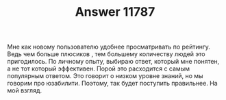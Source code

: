 ﻿---
title: "Answer 11787"
se.owner.user_id: 420732
se.owner.display_name: "Antony "
se.owner.link: "https://ru.meta.stackoverflow.com/users/420732/antony"
se.answer_id: 11787
se.question_id: 11766
se.post_type: answer
se.is_accepted: False
---
<p>Мне как новому пользователю удобнее просматривать по рейтингу. Ведь чем больше плюсиков , тем большему количеству людей это пригодилось. По личному опыту, выбираю ответ, который мне понятен, а не тот который эффективен. Порой это расходится с самым популярным ответом. Это говорит о низком уровне знаний, но мы говорим про юзабилити. Поэтому, так будет поступить правильнее. На мой взгляд.</p>
